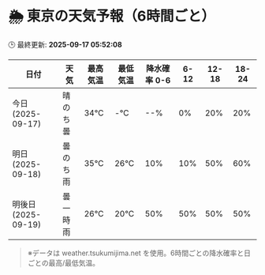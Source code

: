 # 🌦️ 東京の天気予報（6時間ごと）

🕒 最終更新: **2025-09-17 05:52:08**

| 日付 | 天気 | 最高気温 | 最低気温 | 降水確率 0-6 | 6-12 | 12-18 | 18-24 |
|------|------|----------|----------|------------|------|------|------|
| 今日 (2025-09-17) | 晴のち曇 | 34℃ | -℃ | --% | 0% | 20% | 20% |
| 明日 (2025-09-18) | 曇のち雨 | 35℃ | 26℃ | 10% | 10% | 50% | 60% |
| 明後日 (2025-09-19) | 曇一時雨 | 26℃ | 20℃ | 50% | 50% | 50% | 50% |

> ※データは weather.tsukumijima.net を使用。6時間ごとの降水確率と日ごとの最高/最低気温。